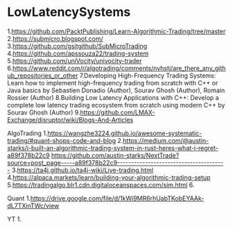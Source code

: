 # LowLatencySystems
1.https://github.com/PacktPublishing/Learn-Algorithmic-Trading/tree/master
2.https://submicro.blogspot.com/
3.https://github.com/gsitgithub/SubMicroTrading
4.https://github.com/apssouza22/trading-system
5.https://github.com/uniVocity/univocity-trader
6.https://www.reddit.com/r/algotrading/comments/nvhstj/are_there_any_github_repositories_or_other
7.Developing High-Frequency Trading Systems: Learn how to implement high-frequency trading from scratch with C++ or Java basics
by Sebastien Donadio (Author), Sourav Ghosh (Author), Romain Rossier (Author)
8.Building Low Latency Applications with C++: Develop a complete low latency trading ecosystem from scratch using modern C++
by Sourav Ghosh (Author)
9.https://github.com/LMAX-Exchange/disruptor/wiki/Blogs-And-Articles



AlgoTrading
1.https://wangzhe3224.github.io/awesome-systematic-trading/#quant-shops-code-and-blog
2.https://medium.com/@austin-starks/i-built-an-algorithmic-trading-system-in-rust-heres-what-i-regret-a89f378b22c9
https://github.com/austin-starks/NextTrade?source=post_page-----a89f378b22c9---------------------------------------
3.https://ta4j.github.io/ta4j-wiki/Live-trading.html
4.https://alpaca.markets/learn/building-your-algorithmic-trading-setup
5.https://tradingalgo.blr1.cdn.digitaloceanspaces.com/sim.html
6.

Quant
1.https://drive.google.com/file/d/1kWi9MR6rhUabTKobEYAAk-dL7TXinTWc/view

YT
1.
